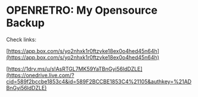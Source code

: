 OPENRETRO: My Opensource Backup
===============================

Check links:

[https://app.box.com/s/yo2nhxk1r0ftzvke18ex0o4hed45n64h](https://app.box.com/s/yo2nhxk1r0ftzvke18ex0o4hed45n64h)
 
[https://1drv.ms/u/s!AsRTGL7MK59YaTBnGyi56ldDZLE](https://onedrive.live.com/?cid=589f2bccbe1853c4&id=589F2BCCBE1853C4%21105&authkey=%21ADBnGyi56ldDZLE) 
